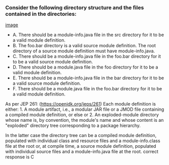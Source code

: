### Consider the following directory structure and the files contained in the directories:
[image](images/javaTest.png)

* A. There should be a module-info.java file in the src directory for it to be a valid module definition.
* B. The foo.bar directory is a valid source module definition.
    The root directory of a source module definition must have module-info.java.
* C. There should be a module-info.java file in the foo.bar directory for it to be a valid source module definition.
* D. There should be a module.java file in the foo directory for it to be a valid module definition.
* E. There should be a module-info.java file in the bar directory for it to be a valid source module definition.
* F. There should be a module.java file in the foo.bar directory for it to be a valid module definition.

As per JEP 261: (https://openjdk.org/jeps/261)
Each module definition is either:
    1.  A module artifact, i.e., a modular JAR file or a JMOD file containing a compiled module definition, or else
    or
    2. An exploded-module directory whose name is, by convention, the module's name
    and whose content is an "exploded" directory tree corresponding to a package hierarchy.

In the latter case the directory tree can be a compiled module definition,
populated with individual class and resource files and a module-info.class file at the root or,
at compile time, a source module definition, populated with individual source files
and a module-info.java file at the root.
correct response is C
